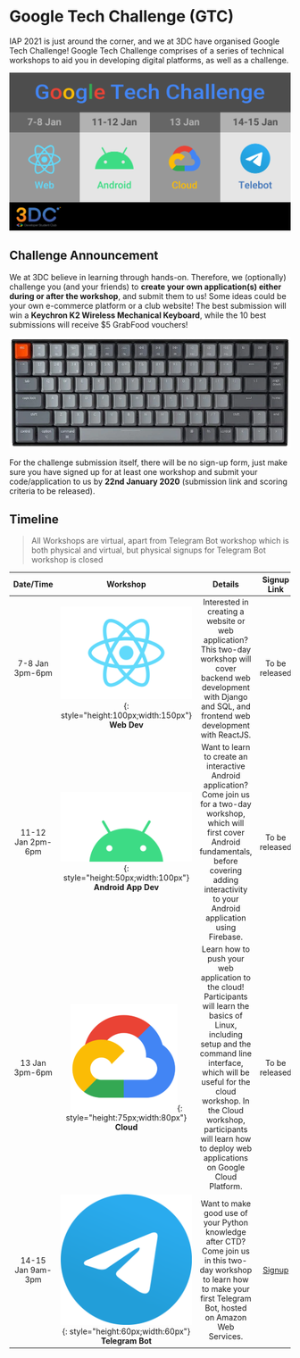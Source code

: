 # Google Tech Challenge (GTC)

IAP 2021 is just around the corner, and we at 3DC have organised Google Tech Challenge! Google Tech Challenge comprises of a series of technical workshops to aid you in developing digital platforms, as well as a challenge.

![](imgs/gtc/gtc_poster-dark.png)

## Challenge Announcement

We at 3DC believe in learning through hands-on. Therefore, we (optionally) challenge you (and your friends) to **create your own application(s) either during or after the workshop**, and submit them to us! Some ideas could be your own e-commerce platform or a club website! The best submission will win a **Keychron K2 Wireless Mechanical Keyboard**, while the 10 best submissions will receive $5 GrabFood vouchers!

![](imgs/gtc/keychron.webp)

For the challenge submission itself, there will be no sign-up form, just make sure you have signed up for at least one workshop and submit your code/application to us by **22nd January 2020** (submission link and scoring criteria to be released). 

## Timeline

> All Workshops are virtual, apart from Telegram Bot workshop which is both physical and virtual, but physical signups for Telegram Bot workshop is closed

| Date/Time | Workshop | Details | Signup Link |
| :---: | :---: | :---: | :---: |
| 7-8 Jan  3pm-6pm | ![](imgs/gtc/react.svg){: style="height:100px;width:150px"} <br /> **Web Dev** | Interested in creating a website or web application? This two-day workshop will cover backend web development with Django and SQL, and frontend web development with ReactJS. | To be released |
| 11-12 Jan  2pm-6pm | ![](imgs/gtc/Android_symbol_green_RGB.png){: style="height:50px;width:100px"} <br /> **Android App Dev** | Want to learn to create an interactive Android application? Come join us for a two-day workshop, which will first cover Android fundamentals, before covering adding interactivity to your Android application using Firebase. | To be released |
| 13 Jan  3pm-6pm | ![](imgs/gtc/gcp-icon.png){: style="height:75px;width:80px"} <br /> **Cloud** | Learn how to push your web application to the cloud! Participants will learn the basics of Linux, including setup and the command line interface, which will be useful for the cloud workshop. In the Cloud workshop, participants will learn how to deploy web applications on Google Cloud Platform. | To be released |
| 14-15 Jan  9am-3pm | ![](imgs/gtc/Telegram_2019_Logo.svg){: style="height:60px;width:60px"} <br /> **Telegram Bot** | Want to make good use of your Python knowledge after CTD? Come join us in this two-day workshop to learn how to make your first Telegram Bot, hosted on Amazon Web Services. | [Signup](https://forms.office.com/Pages/ResponsePage.aspx?id=drd2NJDpck-5UGJImDFiPTj-KVY44cREncNQquGkVYZUNktXODRMVU5KV01ZVUIxUlJGVUZJUEI4Ti4u) |